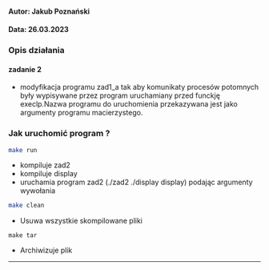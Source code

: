 #### Autor: Jakub Poznański 
#### Data: 26.03.2023
### Opis działania 
#### zadanie 2 
- modyfikacja programu zad1_a tak aby komunikaty procesów potomnych były wypisywane przez program uruchamiany przed funckję execlp.Nazwa programu do uruchomienia przekazywana jest jako argumenty programu macierzystego.

### Jak uruchomić program ?
```bash
make run 
```
- kompiluje zad2
- kompiluje display
- uruchamia program zad2 (./zad2 ./display display) podając argumenty wywołania  

```bash 
make clean 
```
- Usuwa wszystkie skompilowane pliki

```
make tar
```
- Archiwizuje plik
___________